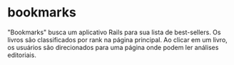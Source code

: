 # bookmarks
"Bookmarks" busca um aplicativo Rails para sua lista de best-sellers. Os livros são classificados por rank na página principal. Ao clicar em um livro, os usuários são direcionados para uma página onde podem ler análises editoriais.

